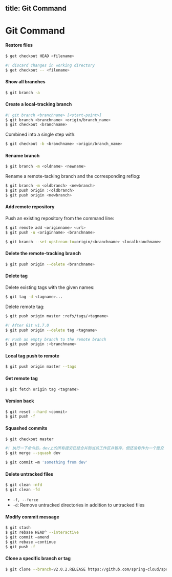 title: Git Command
---

# Git Command

#### Restore files

```sh
$ get checkout HEAD <filename>

#! discard changes in working directory
$ get checkout -- <filename>
```

#### Show all branches

```sh
$ git branch -a
```

#### Create a local-tracking branch

```sh
#! git branch <branchname> [<start-point>]
$ git branch <branchname> <origin/branch_name>
$ git checkout <branchname>
```

Combined into a single step with:
```sh
$ git checkout -b <branchname> <origin/branch_name>
```

#### Rename branch

```sh
$ git branch -m <oldname> <newname>
```

Rename a remote-tacking branch and the corresponding reflog:
```sh
$ git branch -m <oldbranch> <newbranch>
$ git push origin :<oldbranch>
$ git push origin <newbranch>
```

#### Add remote repository

Push an existing repository from the command line:
```sh
$ git remote add <originname> <url>
$ git push -u <originname> <branchname>
```

```sh
$ git branch --set-upstream-to=origin/<branchname> <localbranchname>
```

#### Delete the remote-tracking branch

```sh
$ git push origin --delete <branchname>
```

#### Delete tag

Delete existing tags with the given names:
```sh
$ git tag -d <tagname>...
```

Delete remote tag:
```sh
$ git push origin master :refs/tags/<tagname>

#! After Git v1.7.0
$ git push origin --delete tag <tagname>

#! Push an empty branch to the remote branch
$ git push origin :<branchname>
```

#### Local tag push to remote

```sh
$ git push origin master --tags
```

#### Get remote tag

```sh
$ git fetch origin tag <tagname>
```

#### Version back

```sh
$ git reset --hard <commit>
$ git push -f
```

#### Squashed commits

```sh
$ git checkout master

#! 执行一下命令后，dev上的所有提交已经合并到当前工作区并暂存，但还没有作为一个提交
$ git merge --squash dev

$ git commit –m 'something from dev'
```

#### Delete untracked files

```sh
$ git clean -nfd
$ git clean -fd
```

- `-f, --force`
- `-d`: Remove untracked directories in addition to untracked files

#### Modify commit message

```sh
$ git stash
$ git rebase HEAD^ --interactive
$ git commit –amend
$ git rebase –continue 
$ git push -f
```

#### Clone a specific branch or tag

```sh
$ git clone --branch=v2.0.2.RELEASE https://github.com/spring-cloud/spring-cloud-netflix.git
```